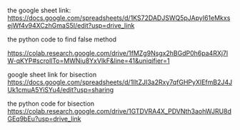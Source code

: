 the google sheet link:
https://docs.google.com/spreadsheets/d/1KS72DADJSWQ5pJApyI61eMkxsejWf4v94XCzhGmaS5I/edit?usp=drive_link

the python code to find false method

https://colab.research.google.com/drive/1fMZg9Nsgx2hBGdP0h6pa4RXj7lW-qKYP#scrollTo=MWNiu8YxVlkF&line=41&uniqifier=1


google sheet link for bisection
https://docs.google.com/spreadsheets/d/1lltZJI3a2Rxy7qfGHPyXIEfmB2J4JUk1cmuA5YiSYu4/edit?usp=sharing

the python code for bisection
https://colab.research.google.com/drive/1GTDVRA4X_PDVNth3aohWJRU8dGEq9bEu?usp=drive_link
